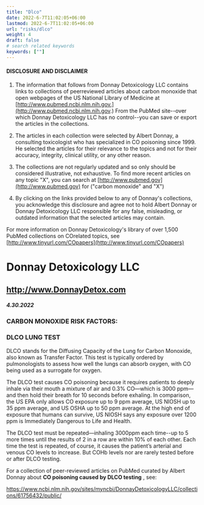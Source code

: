 ```yaml
---
title: "Dlco"
date: 2022-6-7T11:02:05+06:00
lastmod: 2022-6-7T11:02:05+06:00
url: "risks/dlco"
weight: 4
draft: false
# search related keywords
keywords: [""]
---
```


#### DISCLOSURE AND DISCLAIMER 

1) The information that follows from Donnay Detoxicology LLC contains links to collections of peerreviewed articles about carbon monoxide that open webpages of the US National Library of Medicine at [http://www.pubmed.ncbi.nlm.nih.gov.](http://www.pubmed.ncbi.nlm.nih.gov.) From the PubMed site--over which Donnay Detoxicology LLC has no control--you can save or export the articles in the collections. 

2) The articles in each collection were selected by Albert Donnay, a consulting toxicologist who has specialized in CO poisoning since 1999. He selected the articles for their relevance to the topics and not for their accuracy, integrity, clinical utility, or any other reason. 

3) The collections are not regularly updated and so only should be considered illustrative, not exhaustive. To find more recent articles on any topic "X", you can search at [http://www.pubmed.gov](http://www.pubmed.gov) for ("carbon monoxide" and "X") 

4) By clicking on the links provided below to any of Donnay's collections, you acknowledge this disclosure and agree not to hold Albert Donnay or Donnay Detoxicology LLC responsible for any false, misleading, or outdated information that the selected articles may contain. 

For more information on Donnay Detoxicology's library of over 1,500 PubMed collections on COrelated topics, see [http://www.tinyurl.com/COpapers](http://www.tinyurl.com/COpapers) 


# Donnay Detoxicology LLC 

## http://www.DonnayDetox.com 

##### 4.30.2022 

### CARBON MONOXIDE RISK FACTORS: 

### DLCO LUNG TEST 

DLCO stands for the Diffusing Capacity of the Lung for Carbon Monoxide, also known as Transfer Factor. This test is typically ordered by pulmonologists to assess how well the lungs can absorb oxygen, with CO being used as a surrogate for oxygen. 

The DLCO test causes CO poisoning because it requires patients to deeply inhale via their mouth a mixture of air and 0.3% CO—which is 3000 ppm—and then hold their breath for 10 seconds before exhaling. In comparison, the US EPA only allows CO exposure up to 9 ppm average, US NIOSH up to 35 ppm average, and US OSHA up to 50 ppm average. At the high end of exposure that humans can survive, US NIOSH says any exposure over 1200 ppm is Immediately Dangerous to Life and Health. 

The DLCO test must be repeated—inhaling 3000ppm each time--up to 5 more times until the results of 2 in a row are within 10% of each other. Each time the test is repeated, of course, it causes the patient’s arterial and venous CO levels to increase. But COHb levels nor are rarely tested before or after DLCO testing. 

For a collection of peer-reviewed articles on PubMed curated by Albert Donnay about **CO poisoning caused by DLCO testing** , see: 

https://www.ncbi.nlm.nih.gov/sites/myncbi/DonnayDetoxicologyLLC/collections/61756432/public/ 


